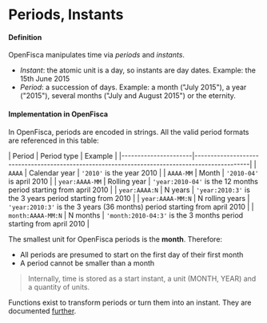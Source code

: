 # Periods, Instants

#### Definition
OpenFisca manipulates time via *periods* and *instants*.

- *Instant*: the atomic unit is a day, so instants are day dates.
Example: the 15th June 2015
- *Period*: a succession of days.
Example: a month ("July 2015"), a year ("2015"), several months ("July and August 2015") or the eternity.

#### Implementation in OpenFisca

In OpenFisca, periods are encoded in strings. All the valid period formats are referenced in this table:

| Period               |   Period type    | Example                                                                    |
|----------------------|-----------------------------------------------------------------------------------------------|
| `AAAA`               | Calendar year    | `'2010'` is the year 2010                                                  | 
| `AAAA-MM`            | Month            | `'2010-04'` is april 2010                                                  | 
| `year:AAAA-MM`       | Rolling year     | `'year:2010-04'` is the 12 months period starting from april 2010          | 
| `year:AAAA:N`        | N years          | `'year:2010:3'` is the 3 years period starting from 2010                   |
| `year:AAAA-MM:N`     | N rolling years  | `'year:2010:3'` is the 3 years (36 months) period starting from april 2010 |
| `month:AAAA-MM:N`    | N months         | `'month:2010-04:3'` is the 3 months period starting from april 2010        |

The smallest unit for OpenFisca periods is the **month**. Therefore:

- All periods are presumed to start on the first day of their first month
- A period cannot be smaller than a month

>Internally, time is stored as a start instant, a unit (MONTH, YEAR) and a quantity of units.

Functions exist to transform periods or turn them into an instant. They are documented [further](coding-the-legislation/35_periods.md).

